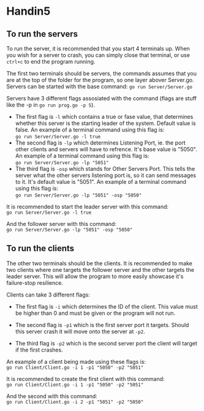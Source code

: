 # Handin5

## To run the servers
To run the server, it is recommended that you start 4 terminals up. When you wish for a server to crash, you can simply close that terminal, or use `ctrl+c` to end the program running.

The first two terminals should be servers, the commands assumes that you are at the top of the folder for the program, so one layer abover Server.go. Servers can be started with the base command:
`go run Server/Server.go` 

Servers have 3 different flags assosiated with the command (flags are stuff like the -p in `go run prog.go -p 5`).

- The first flag is `-l` which contains a true or fase value, that determines whether this server is the starting leader of the system. Default value is false. An example of a terminal command using this flag is: <br/>
`go run Server/Server.go -l true`
- The second flag is `-lp` which determines Listening Port, ie. the port other clients and servers will have to refrence. It's base value is "5050". An example of a terminal command using this flag is: <br/>
`go run Server/Server.go -lp "5051"`
- The third flag is `-osp` which stands for Other Servers Port. This tells the server what the other servers listening port is, so it can send messages to it. It's default value is "5051". An example of a terminal command using this flag is: <br/>
`go run Server/Server.go -lp "5051" -osp "5050"`

It is recommended to start the leader server with this command: <br/>
`go run Server/Server.go -l true`

And the follower server with this command: <br/>
`go run Server/Server.go -lp "5051" -osp "5050"`

## To run the clients
The other two terminals should be the clients. It is recommended to make two clients where one targets the follower server and the other targets the leader server. This will allow the program to more easily showcase it's failure-stop resilience.

Clients can take 3 different flags:
- The first flag is `-i` which determines the ID of the client. This value must be higher than 0 and must be given or the program will not run. 

- The second flag is `-p1` which is the first server port it targets. Should this server crash it will move onto the server at `-p2`.

- The third flag is `-p2` which is the second server port the client will target if the first crashes. 

An example of a client being made using these flags is: <br/>
`go run Client/Client.go -i 1 -p1 "5050" -p2 "5051"`

It is recommended to create the first client with this command: <br/>
`go run Client/Client.go -i 1 -p1 "5050" -p2 "5051"`

And the second with this command: <br/>
`go run Client/Client.go -i 2 -p1 "5051" -p2 "5050"`